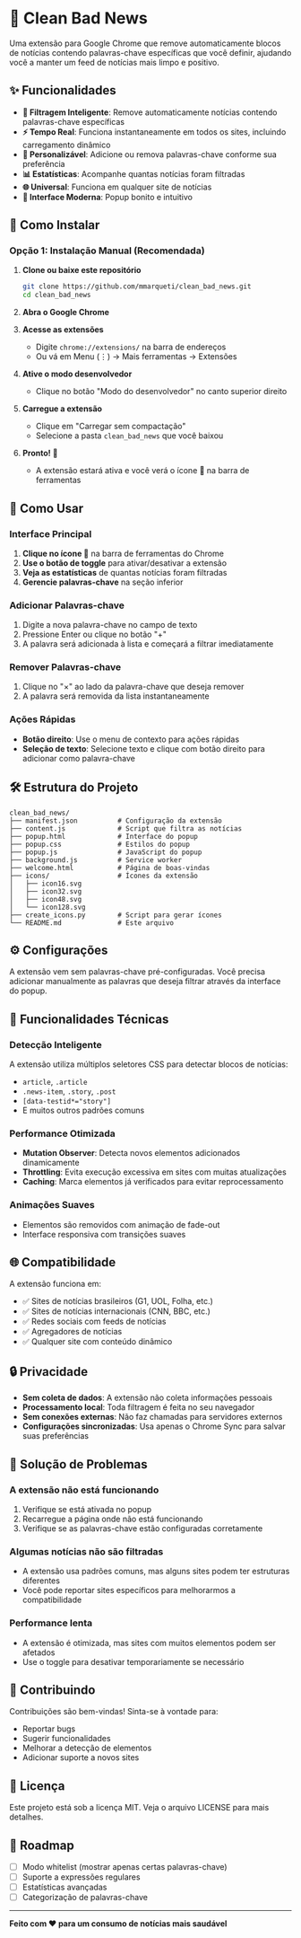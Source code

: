 # 🧹 Clean Bad News

Uma extensão para Google Chrome que remove automaticamente blocos de notícias contendo palavras-chave específicas que você definir, ajudando você a manter um feed de notícias mais limpo e positivo.

## ✨ Funcionalidades

- **🎯 Filtragem Inteligente**: Remove automaticamente notícias contendo palavras-chave específicas
- **⚡ Tempo Real**: Funciona instantaneamente em todos os sites, incluindo carregamento dinâmico
- **🔧 Personalizável**: Adicione ou remova palavras-chave conforme sua preferência
- **📊 Estatísticas**: Acompanhe quantas notícias foram filtradas
- **🌐 Universal**: Funciona em qualquer site de notícias
- **🎨 Interface Moderna**: Popup bonito e intuitivo

## 🚀 Como Instalar

### Opção 1: Instalação Manual (Recomendada)

1. **Clone ou baixe este repositório**
   ```bash
   git clone https://github.com/mmarqueti/clean_bad_news.git
   cd clean_bad_news
   ```

2. **Abra o Google Chrome**

3. **Acesse as extensões**
   - Digite `chrome://extensions/` na barra de endereços
   - Ou vá em Menu (⋮) → Mais ferramentas → Extensões

4. **Ative o modo desenvolvedor**
   - Clique no botão "Modo do desenvolvedor" no canto superior direito

5. **Carregue a extensão**
   - Clique em "Carregar sem compactação"
   - Selecione a pasta `clean_bad_news` que você baixou

6. **Pronto! 🎉**
   - A extensão estará ativa e você verá o ícone 🧹 na barra de ferramentas

## 📱 Como Usar

### Interface Principal
1. **Clique no ícone 🧹** na barra de ferramentas do Chrome
2. **Use o botão de toggle** para ativar/desativar a extensão
3. **Veja as estatísticas** de quantas notícias foram filtradas
4. **Gerencie palavras-chave** na seção inferior

### Adicionar Palavras-chave
1. Digite a nova palavra-chave no campo de texto
2. Pressione Enter ou clique no botão "+"
3. A palavra será adicionada à lista e começará a filtrar imediatamente

### Remover Palavras-chave
1. Clique no "×" ao lado da palavra-chave que deseja remover
2. A palavra será removida da lista instantaneamente

### Ações Rápidas
- **Botão direito**: Use o menu de contexto para ações rápidas
- **Seleção de texto**: Selecione texto e clique com botão direito para adicionar como palavra-chave

## 🛠️ Estrutura do Projeto

```
clean_bad_news/
├── manifest.json          # Configuração da extensão
├── content.js             # Script que filtra as notícias
├── popup.html             # Interface do popup
├── popup.css              # Estilos do popup
├── popup.js               # JavaScript do popup
├── background.js          # Service worker
├── welcome.html           # Página de boas-vindas
├── icons/                 # Ícones da extensão
│   ├── icon16.svg
│   ├── icon32.svg
│   ├── icon48.svg
│   └── icon128.svg
├── create_icons.py        # Script para gerar ícones
└── README.md              # Este arquivo
```

## ⚙️ Configurações

A extensão vem sem palavras-chave pré-configuradas. Você precisa adicionar manualmente as palavras que deseja filtrar através da interface do popup.

## 🔧 Funcionalidades Técnicas

### Detecção Inteligente
A extensão utiliza múltiplos seletores CSS para detectar blocos de notícias:
- `article`, `.article`
- `.news-item`, `.story`, `.post`
- `[data-testid*="story"]`
- E muitos outros padrões comuns

### Performance Otimizada
- **Mutation Observer**: Detecta novos elementos adicionados dinamicamente
- **Throttling**: Evita execução excessiva em sites com muitas atualizações
- **Caching**: Marca elementos já verificados para evitar reprocessamento

### Animações Suaves
- Elementos são removidos com animação de fade-out
- Interface responsiva com transições suaves

## 🌐 Compatibilidade

A extensão funciona em:
- ✅ Sites de notícias brasileiros (G1, UOL, Folha, etc.)
- ✅ Sites de notícias internacionais (CNN, BBC, etc.)
- ✅ Redes sociais com feeds de notícias
- ✅ Agregadores de notícias
- ✅ Qualquer site com conteúdo dinâmico

## 🔒 Privacidade

- **Sem coleta de dados**: A extensão não coleta informações pessoais
- **Processamento local**: Toda filtragem é feita no seu navegador
- **Sem conexões externas**: Não faz chamadas para servidores externos
- **Configurações sincronizadas**: Usa apenas o Chrome Sync para salvar suas preferências

## 🐛 Solução de Problemas

### A extensão não está funcionando
1. Verifique se está ativada no popup
2. Recarregue a página onde não está funcionando
3. Verifique se as palavras-chave estão configuradas corretamente

### Algumas notícias não são filtradas
- A extensão usa padrões comuns, mas alguns sites podem ter estruturas diferentes
- Você pode reportar sites específicos para melhorarmos a compatibilidade

### Performance lenta
- A extensão é otimizada, mas sites com muitos elementos podem ser afetados
- Use o toggle para desativar temporariamente se necessário

## 🤝 Contribuindo

Contribuições são bem-vindas! Sinta-se à vontade para:
- Reportar bugs
- Sugerir funcionalidades
- Melhorar a detecção de elementos
- Adicionar suporte a novos sites

## 📄 Licença

Este projeto está sob a licença MIT. Veja o arquivo LICENSE para mais detalhes.

## 🎯 Roadmap

- [ ] Modo whitelist (mostrar apenas certas palavras-chave)
- [ ] Suporte a expressões regulares
- [ ] Estatísticas avançadas
- [ ] Categorização de palavras-chave

---

**Feito com ❤️ para um consumo de notícias mais saudável** 